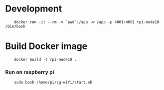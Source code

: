 # Development
```
    docker run -it --rm -v `pwd`:/app -w /app -p 4001:4001 rpi-node10 /bin/bash
```

# Build Docker image
```
    docker build -t rpi-node10 .
```


### Run on raspberry pi
```
    sudo bash /home/pi/sg-wifi/start.sh
```



